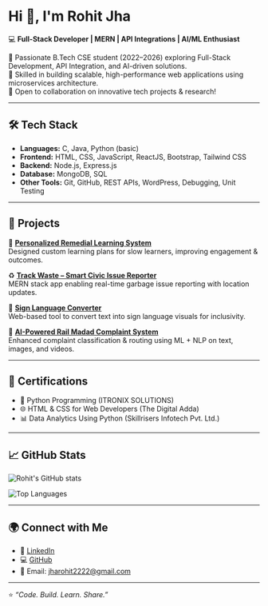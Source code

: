 # Hi 👋, I'm Rohit Jha  

💻 **Full-Stack Developer | MERN | API Integrations | AI/ML Enthusiast**  

🔹 Passionate B.Tech CSE student (2022–2026) exploring Full-Stack Development, API Integration, and AI-driven solutions.  
🔹 Skilled in building scalable, high-performance web applications using microservices architecture.  
🔹 Open to collaboration on innovative tech projects & research!  

---

## 🛠️ Tech Stack
- **Languages:** C, Java, Python (basic)  
- **Frontend:** HTML, CSS, JavaScript, ReactJS, Bootstrap, Tailwind CSS  
- **Backend:** Node.js, Express.js  
- **Database:** MongoDB, SQL  
- **Other Tools:** Git, GitHub, REST APIs, WordPress, Debugging, Unit Testing  

---

## 🌟 Projects
🚀 **[Personalized Remedial Learning System](#)**  
Designed custom learning plans for slow learners, improving engagement & outcomes.  

♻️ **[Track Waste – Smart Civic Issue Reporter](#)**  
MERN stack app enabling real-time garbage issue reporting with location updates.  

🤟 **[Sign Language Converter](#)**  
Web-based tool to convert text into sign language visuals for inclusivity.  

🚉 **[AI-Powered Rail Madad Complaint System](#)**  
Enhanced complaint classification & routing using ML + NLP on text, images, and videos.  

---

## 📜 Certifications
- 🐍 Python Programming (ITRONIX SOLUTIONS)  
- 🌐 HTML & CSS for Web Developers (The Digital Adda)  
- 📊 Data Analytics Using Python (Skillrisers Infotech Pvt. Ltd.)  

---

## 📈 GitHub Stats
![Rohit's GitHub stats](https://github-readme-stats.vercel.app/api?username=jharohit2003&show_icons=true&theme=tokyonight)  

![Top Languages](https://github-readme-stats.vercel.app/api/top-langs/?username=jharohit2003&layout=compact&theme=tokyonight)  

---

## 🌍 Connect with Me
- 🔗 [LinkedIn](https://www.linkedin.com/in/rohit-jha-bb4916249)  
- 💻 [GitHub](https://github.com/jharohit2003)  
- 📧 Email: jharohit2222@gmail.com  

---
⭐ *“Code. Build. Learn. Share.”*  
